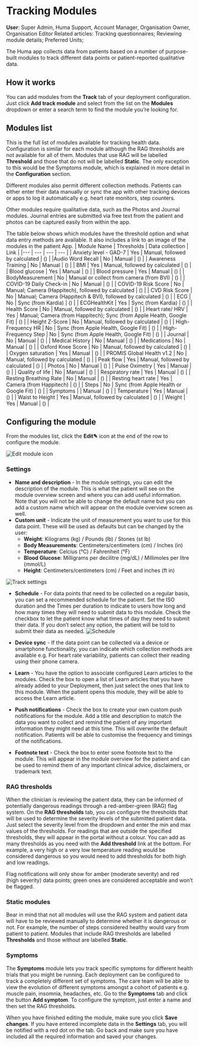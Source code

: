 # Tracking Modules
**User**: Super Admin, Huma Support, Account Manager, Organisation Owner, Organisation Editor
Related articles: Tracking questionnaires; Reviewing module details; Preferred Units; 

The Huma app collects data from patients based on a number of purpose-built modules to track different data points or patient-reported qualitative data. 
## How it works
You can add modules from the **Track** tab of your deployment configuration. Just click **Add track module** and select from the list on the **Modules** dropdown or enter a search term to find the module you’re looking for.

## Modules list
This is the full list of modules available for tracking health data. Configuration is similar for each module although the RAG thresholds are not available for all of them. Modules that use RAG will be labelled **Threshold** and those that do not will be labelled **Static**. The only exception to this would be the Symptoms module, which is explained in more detail in the **Configuration** section.

Different modules also permit different collection methods. Patients can either enter their data manually or sync the app with other tracking devices or apps to log it automatically e.g. heart rate monitors, step counters. 

Other modules require qualitative data, such as the Photos and Journal modules. Journal entries are submitted via free text from the patient and photos can be captured easily from within the app. 

The table below shows which modules have the threshold option and what data entry methods are available. It also includes a link to an image of the modules in the patient App.
| Module Name | Thresholds | Data collection | Link |
|--- | --- | --- | --- |
| Anxiety level - GAD-7 | Yes | Manual, followed by calculated | () |
|Audio Word Recall | No | Manual | () |
| Awareness Training | No | Manual | () |
| BMI | Yes | Manual, followed by calculated | () |
| Blood glucose | Yes | Manual | () |
| Blood pressure | Yes | Manual | () |
| BodyMeasurement | No | Manual or collect from camera (from BVI) | () |
| COVID-19 Daily Check-in | No | Manual | () |
| COVID-19 Risk Score | No | Manual; Camera (Happitech), followed by calculated | () |
| CVD Risk Score | No | Manual; Camera (Happitech & BVI), followed by calculated | () |
| ECG | No | Sync (from Kardia) | () |
| ECGHealthKit | Yes | Sync (from Kardia) | () |
| Health Score | No | Manual, followed by calculated | () |
| Heart rate/ HRV | Yes | Manual; Camera (from Happitech); Sync (from Apple Health, Google Fit) | () |
| Height Z-Score | No | Manual, followed by calculated | () |
| High-Frequency HR | No | Sync (from Apple Health, Google Fit) | () |
| High-Frequency Step | No | Sync (from Apple Health, Google Fit) | () |
| Journal | No | Manual | () |
| Medical History | No | Manual | () |
| Medications | No | Manual | () |
| Oxford Knee Score | No | Manual, followed by calculated | () |
| Oxygen saturation | Yes | Manual | () |
| PROMIS Global Health v1.2 | No | Manual, followed by calculated | () |
| Peak flow | Yes | Manual, followed by calculated | () |
| Photos | No | Manual | () |
| Pulse Oximetry | Yes | Manual | () |
| Quality of life | No | Manual | () |
| Respiratory rate | Yes | Manual | () |
| Resting Breathing Rate | No | Manual | () |
| Resting heart rate | Yes | Camera (from Happitech) | () |
| Steps | No | Sync (from Apple Health or Google Fit) | () |
| Symptoms | | Manual | () | 
| Temperature | Yes | Manual | () |
| Waist to Height | Yes | Manual, followed by calculated | () |
| Weight | Yes | Manual | () |

## Configuring the module
From the modules list, click the **Edit✎** icon at the end of the row to configure the module.

![Edit module icon]()

### Settings
- **Name and description** - In the module settings, you can edit the description of the module. This is what the patient will see on the module overview screen and where you can add useful information. Note that you will not be able to change the default name but you can add a custom name which will appear on the module overview screen as well. 
- **Custom unit** - Indicate the unit of measurement you want to use for this data point. These will be used as defaults but can be changed by the user:
    - **Weight**: Kilograms (kg) / Pounds (lb) / Stones (st lb)
    - **Body Measurements**: Centimeters/centimeters (cm) / Inches (in)
    - **Temperature**: Celcius (°C) / Fahrenheit (°F)
    - **Blood Glucose**: Milligrams per decilitre (mg/dL) / Millimoles per litre (mmol/L)
    - **Height**: Centimeters/centimeters (cm) / Feet and inches (ft in)

![Track settings]()

- **Schedule** - For data points that need to be collected on a regular basis, you can set a recommended schedule for the patient. Set the ISO duration and the Times per duration to indicate to users how long and how many times they will need to submit data to this module. Check the checkbox to let the patient know what times of day they need to submit their data. If you don’t select any option, the patient will be told to submit their data as needed.
![Schedule]()
- **Device sync** - If the data point can be collected via a device or smartphone functionality, you can indicate which collection methods are available e.g. For heart rate variability, patients can collect their reading using their phone camera.
 
- **Learn** - You have the option to associate configured Learn articles to the modules. Check the box to open a list of Learn articles that you have already added to your Deployment, then just select the ones that link to this module. When the patient opens this module, they will be able to access the Learn article.

- **Push notifications** - Check the box to create your own custom push notifications for the module. Add a title and description to match the data you want to collect and remind the patient of any important information they might need at this time. This will overwrite the default notification. Patients will be able to customise the frequency and timings of the notifications.

- **Footnote text** - Check the box to enter some footnote text to the module. This will appear in the module overview for the patient and can be used to remind them of any important clinical advice, disclaimers, or trademark text.

### RAG thresholds 
When the clinician is reviewing the patient data, they can be informed of potentially dangerous readings through a red-amber-green (RAG) flag system. On the **RAG thresholds** tab, you can configure the thresholds that will be used to determine the severity levels of the submitted patient data. Just select the severity level from the dropdown and enter the min and max values of the thresholds. For readings that are outside the specified thresholds, they will appear in the portal without a colour.
You can add as many thresholds as you need with the **Add threshold** link at the bottom. For example, a very high or a very low temperature reading would be considered dangerous so you would need to add thresholds for both high and low readings.


Flag notifications will only show for amber (moderate severity) and red (high severity) data points; green ones are considered acceptable and won’t be flagged. 

### Static modules
Bear in mind that not all modules will use the RAG system and patient data will have to be reviewed manually to determine whether it is dangerous or not. For example, the number of steps considered healthy would vary from patient to patient. Modules that include RAG thresholds are labelled **Thresholds** and those without are labelled **Static**. 

### Symptoms
The **Symptoms** module lets you track specific symptoms for different health trials that you might be running. Each deployment can be configured to track a completely different set of symptoms. The care team will be able to view the evolution of different symptoms amongst a cohort of patients e.g. muscle pain, insomnia, headaches, etc.
Go to the **Symptoms** tab and click the button **Add symptom**. To configure the symptom, just enter a name and then set the RAG thresholds.
  
When you have finished editing the module, make sure you click **Save changes**.
If you have entered incomplete data in the **Settings** tab, you will be notified with a red dot on the tab. Go back and make sure you have included all the required information and saved your changes.


